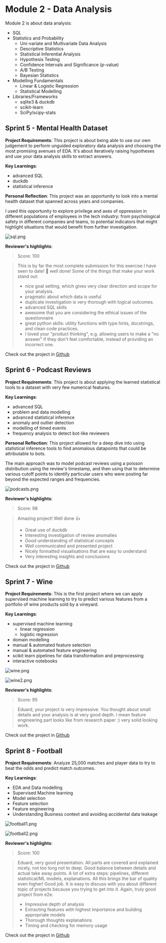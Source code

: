 # Module 2 - Data Analysis

Module 2 is about data analysis:

- SQL
- Statistics and Probability
    - Uni-variate and Multivariate Data Analysis
    - Descriptive Statistics
    - Statistical Inferential Analysis
    - Hypothesis Testing
    - Confidence Intervals and Significance (p-value)
    - A/B Testing
    - Bayesian Statistics
- Modelling Fundamentals
    - Linear & Logistic Regression
    - Statistical Modelling
- Libraries/Frameworks
    - sqlite3 & duckdb
    - scikit-learn
    - SciPy/scipy-stats

## Sprint 5 - Mental Health Dataset

**Project Requirements**: This project is about being able to use our own judgement to perform unguided exploratory data analysis and choosing the most promising avenues of EDA. It's about iteratively raising hypotheses and use your data analysis skills to extract answers.

**Key Learnings**:
- advanced SQL
- duckdb
- statistical inference

**Personal Reflection**: This project was an opportunity to look into a mental health dataset that spanned across years and companies.

I used this opportunity to explore privilege and axes of oppression in different populations of employees in the tech industry: from psychological safety in different companies and teams, to potential indicators that might highlight situations that would benefit from further investigation.

![sql.png](img/sql.png)

**Reviewer's highlights**:

> Score: 100

> This is by far the most complete submission for this exercise I have seen to date! 👏 well done!
> Some of the things that make your work stand out:
> - nice goal setting, which gives very clear direction and scope for your analysis.
> - pragmatic about which data is useful
> - duplicate investigation is very thorough with logical outcomes.
> - advanced SQL skills
> - awesome that you are considering the ethical issues of the questionnaire
> - great python skills: utility functions with type hints, docstrings, and clean code practices.
> - I loved your "product thinking", e.g. allowing users to make a "no answer" if they don't feel comfortable, instead of providing an incorrect one.


Check out the project in [Github](https://github.com/TuringCollegeSubmissions/ealmas-DA.1)


## Sprint 6 - Podcast Reviews

**Project Requirements**: This project is about applying the learned statistical tools to a dataset with very few numerical features.

**Key Learnings**:
- advanced SQL
- problem and data modelling
- advanced statistical inference
- anomaly and outlier detection
- modelling of timed events
- frequency analysis to detect bot-like reviewers

**Personal Reflection**:
This project allowed for a deep dive into using statistical inference tools to find anomalous datapoints that could be attributable to bots.

The main approach was to model podcast reviews using a poisson distribution using the review's timestamp, and then using that to determine various cutoff points to identify particular users who were posting far beyond the expected ranges and frequencies.

![podcasts.png](img/podcasts.png)

**Reviewer's highlights**:

> Score: 98

> Amazing project! Well done 👍 
> * Great use of duckdb
> * Interesting investigation of review anomalies
> * Good understanding of statistical concepts
> * Well communicated and presented project
> * Nicely formatted visualisations that are easy to understand
> * Very interesting insights and conclusions

Check out the project in [Github](https://github.com/TuringCollegeSubmissions/ealmas-DA.2)

## Sprint 7 - Wine

**Project Requirements**: This is the first project where we can apply supervised machine learning to try to predict various features from a portfolio of wine products sold by a vineyard.

**Key Learnings**:
- supervised machine learning
	- linear regression
	- logistic regression
- domain modelling
- manual & automated feature selection
- manual & automated feature engineering
- scikit learn pipelines for data transformation and preprocessing
- interactive notebooks

![wine.png](img/wine.png)

![wine2.png](img/wine2.png)


**Reviewer's highlights**:
> Score: 95

> Eduard, your project is very impressive. You thought about small details and your analysis is at very good depth. I mean feature engineering part looks like from research paper :) very solid looking work.

Check out the project in [Github](https://github.com/TuringCollegeSubmissions/ealmas-DA.3)


## Sprint 8 - Football

**Project Requirements**: Analyze 25,000 matches and player data to try to beat the odds and predict match outcomes.

**Key Learnings**:
- EDA and Data modelling
- Supervised Machine learning
- Model selection
- Feature selection
- Feature engineering
- Understanding Business context and avoiding accidental data leakage

![football1.png](img/football1.png)

![football2.png](img/football2.png)


**Reviewer's highlights**:
> Score: 100

> Eduard, very good presentation. All parts are covered and explained nicely, not too long not to deep. Good balance between details and actual take away points. A lot of extra steps: pipelines, different statistical/ML models, explanations. All this brings the bar of quality even higher! Good job. It is easy to discuss with you about different topic of projects because you trying to get into it. Again, truly good project from e2e. 
> * Impressive depth of analysis 
> * Extracting features with highest importance and building appropriate models
> * Thorough thoughts explanations
> * Timing and checking for memory usage

Check out the project in [Github](https://github.com/TuringCollegeSubmissions/ealmas-DA.4)


